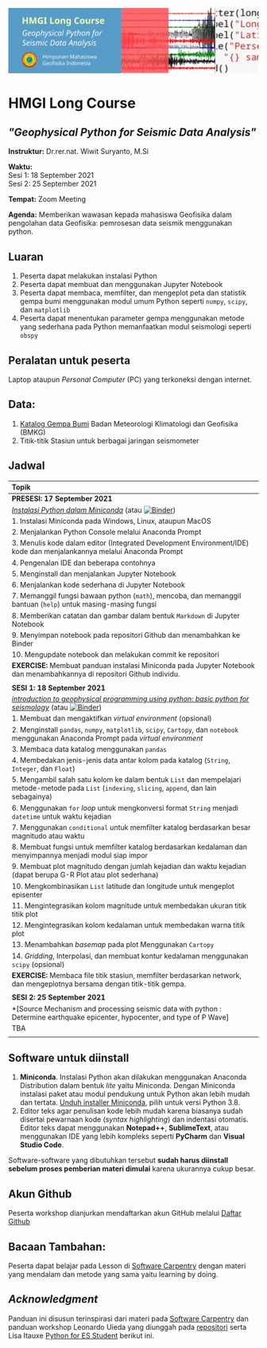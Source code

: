 ![header_image](./figures/longcourse_header_cropped_sm.png)
# HMGI Long Course
## *"Geophysical Python for Seismic Data Analysis"*

**Instruktur:**
Dr.rer.nat. Wiwit Suryanto, M.Si



**Waktu:**  
Sesi 1: 18 September 2021  
Sesi 2: 25 September 2021  

**Tempat:**
Zoom Meeting

**Agenda:**
Memberikan wawasan kepada mahasiswa Geofisika dalam pengolahan data Geofisika: pemrosesan data seismik menggunakan python.

## Luaran
1. Peserta dapat melakukan instalasi Python
2. Peserta dapat membuat dan menggunakan Jupyter Notebook
3. Peserta dapat membaca, memfilter, dan mengeplot peta dan statistik gempa bumi menggunakan modul umum Python seperti `numpy`, `scipy`, dan `matplotlib`
4. Peserta dapat menentukan parameter gempa menggunakan metode yang sederhana pada Python memanfaatkan modul seismologi seperti `obspy`

## Peralatan untuk peserta
Laptop ataupun *Personal Computer* (PC) yang terkoneksi dengan internet.

## Data:
1. [Katalog Gempa Bumi](https://github.com/anangsahroni/geoscope-geohazard-workshop/blob/main/data/demo_data_BMKG_Mamuju.csv) Badan Meteorologi Klimatologi dan Geofisika (BMKG)
2. Titik-titik Stasiun untuk berbagai jaringan seismometer

## Jadwal
| **Topik** |
|:-----------|
| **PRESESI: 17 September 2021** |
| *[Instalasi Python dalam Miniconda](https://nbviewer.jupyter.org/github/anangsahroni/geoscope-geohazard-workshop/blob/main/1_Instalasi_Python_dalam_Miniconda.ipynb)* (atau [![Binder](https://mybinder.org/badge_logo.svg)](https://mybinder.org/v2/gh/anangsahroni/geoscope-geohazard-workshop/HEAD))|
| 1. Instalasi Miniconda pada Windows, Linux, ataupun MacOS |  
| 2. Menjalankan Python Console melalui Anaconda Prompt |  
| 3. Menulis kode dalam editor (Integrated Development Environment/IDE) kode dan menjalankannya melalui Anaconda Prompt
| 4. Pengenalan IDE dan beberapa contohnya
| 5. Menginstall dan menjalankan Jupyter Notebook
| 6. Menjalankan kode sederhana di Jupyter Notebook
| 7. Memanggil fungsi bawaan python (`math`), mencoba, dan memanggil bantuan (`help`) untuk masing-masing fungsi
| 8. Memberikan catatan dan gambar dalam bentuk `Markdown` di Jupyter Notebook
| 9. Menyimpan notebook pada repositori Github dan menambahkan ke Binder
| 10. Mengupdate notebook dan melakukan commit ke repositori
| **EXERCISE:** Membuat panduan instalasi Miniconda pada Jupyter Notebook dan menambahkannya di repositori Github individu. |
||
| **SESI 1: 18 September 2021** |
| *[introduction to geophysical programming using python: basic python for seismology](https://nbviewer.jupyter.org/github/anangsahroni/geoscope-geohazard-workshop/blob/main/2_Materi_Dasar_Python.ipynb)* (atau [![Binder](https://mybinder.org/badge_logo.svg)](https://mybinder.org/v2/gh/anangsahroni/geoscope-geohazard-workshop/HEAD))|
| 1. Membuat dan mengaktifkan *virtual environment* (opsional) |
| 2. Menginstall `pandas`, `numpy`, `matplotlib`, `scipy`, `Cartopy`, dan `notebook` menggunakan Anaconda Prompt pada *virtual environment* |
| 3. Membaca data katalog menggunakan `pandas` |
| 4. Membedakan jenis-jenis data antar kolom pada katalog (`String`, `Integer`, dan `Float`) |
| 5. Mengambil salah satu kolom ke dalam bentuk `List` dan mempelajari metode-metode pada `List` (`indexing`, `slicing`, `append`, dan lain sebagainya) |
| 6. Menggunakan `for` *loop* untuk mengkonversi format `String` menjadi `datetime` untuk waktu kejadian |
| 7. Menggunakan `conditional` untuk memfilter katalog berdasarkan besar magnitudo atau waktu |
| 8. Membuat fungsi untuk memfilter katalog berdasarkan kedalaman dan menyimpannya menjadi modul siap impor |
| 9. Membuat plot magnitudo dengan jumlah kejadian dan waktu kejadian (dapat berupa G-R Plot atau plot sederhana) |
| 10. Mengkombinasikan `List` latitude dan longitude untuk mengeplot episenter |
| 11. Mengintegrasikan kolom magnitude untuk membedakan ukuran titik titik plot |
| 12. Mengintegrasikan kolom kedalaman untuk membedakan warna titik plot |
| 13. Menambahkan *basemap* pada plot Menggunakan `Cartopy` |
| 14. *Gridding*, Interpolasi, dan membuat kontur kedalaman menggunakan `scipy` (opsional) |
| **EXERCISE:** Membaca file titik stasiun, memfilter berdasarkan network, dan mengeplotnya bersama dengan titik-titik gempa. |
||
| **SESI 2: 25 September 2021** |
| *[Source Mechanism and processing seismic data with python : Determine earthquake epicenter, hypocenter, and type of P Wave]|
| TBA |
||


## Software untuk diinstall
1. **Miniconda**. Instalasi Python akan dilakukan menggunakan Anaconda Distribution dalam bentuk *lite* yaitu Miniconda. Dengan Miniconda instalasi paket atau modul pendukung untuk Python akan lebih mudah dan tertata. [Unduh installer Miniconda](https://docs.conda.io/en/latest/miniconda.html), pilih untuk versi Python 3.8.
2. Editor teks agar penulisan kode lebih mudah karena biasanya sudah disertai pewarnaan kode  (*syntax highlighting*) dan indentasi otomatis. Editor teks dapat menggunakan **Notepad++**, **SublimeText**, atau menggunakan IDE yang lebih kompleks seperti **PyCharm** dan **Visual Studio Code**.

Software-software yang dibutuhkan tersebut **sudah harus diinstall sebelum proses pemberian materi dimulai** karena ukurannya cukup besar.

## Akun Github
Peserta workshop dianjurkan mendaftarkan akun GitHub melalui [Daftar Github](http://github.com)

## Bacaan Tambahan:
Peserta dapat belajar pada Lesson di [Software Carpentry](https://software-carpentry.org/lessons/) dengan materi yang mendalam dan metode yang sama yaitu learning by doing. 

## *Acknowledgment*
Panduan ini disusun terinspirasi dari materi pada [Software Carpentry](https://software-carpentry.org/lessons/) dan panduan workshop Leonardo Uieda yang diunggah pada [repositori](https://github.com/leouieda/python-hawaii-2017) serta Lisa Itauxe [Python for ES Student](https://github.com/ltauxe/Python-for-Earth-Science-Students) berikut ini.

